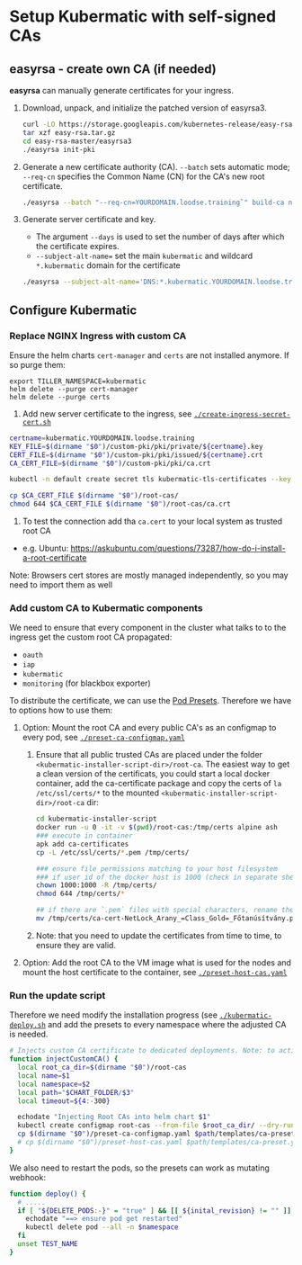 
# Setup Kubermatic with self-signed CAs

## easyrsa - create own CA (if needed)

**easyrsa** can manually generate certificates for your ingress.

1.  Download, unpack, and initialize the patched version of easyrsa3.
    ```bash
    curl -LO https://storage.googleapis.com/kubernetes-release/easy-rsa/easy-rsa.tar.gz
    tar xzf easy-rsa.tar.gz
    cd easy-rsa-master/easyrsa3
    ./easyrsa init-pki
    ```
        
1.  Generate a new certificate authority (CA). `--batch` sets automatic mode;
    `--req-cn` specifies the Common Name (CN) for the CA's new root certificate.
    ```bash
    ./easyrsa --batch "--req-cn=YOURDOMAIN.loodse.training`" build-ca nopass
    ```
            
1.  Generate server certificate and key.
    - The argument `--days` is used to set the number of days
    after which the certificate expires.
    - `--subject-alt-name=` set the main `kubermatic` and wildcard `*.kubermatic` domain for the certificate

    ```bash
    ./easyrsa --subject-alt-name='DNS:*.kubermatic.YOURDOMAIN.loodse.training,DNS:kubermatic.YOURDOMAIN.loodse.training' --days=10000 build-server-full kubermatic.YOURDOMAIN.loodse.training nopass
    ```    
        
## Configure Kubermatic

### Replace NGINX Ingress with custom CA

Ensure the helm charts `cert-manager` and `certs` are not installed anymore. If so purge them:
```
export TILLER_NAMESPACE=kubermatic
helm delete --purge cert-manager
helm delete --purge certs
``` 

1. Add new server certificate to the ingress, see [`./create-ingress-secret-cert.sh`](./create-ingress-secret-cert.sh)
```bash
certname=kubermatic.YOURDOMAIN.loodse.training
KEY_FILE=$(dirname "$0")/custom-pki/pki/private/${certname}.key
CERT_FILE=$(dirname "$0")/custom-pki/pki/issued/${certname}.crt
CA_CERT_FILE=$(dirname "$0")/custom-pki/pki/ca.crt

kubectl -n default create secret tls kubermatic-tls-certificates --key ${KEY_FILE} --cert ${CERT_FILE}

cp $CA_CERT_FILE $(dirname "$0")/root-cas/
chmod 644 $CA_CERT_FILE $(dirname "$0")/root-cas/ca.crt
```

1. To test the connection add tha `ca.cert` to your local system as trusted root CA
  - e.g. Ubuntu: https://askubuntu.com/questions/73287/how-do-i-install-a-root-certificate
  
  Note: Browsers cert stores are mostly managed independently, so you may need to import them as well

### Add custom CA to Kubermatic components

We need to ensure that every component in the cluster what talks to to the ingress get the custom root CA propagated:
- `oauth`
- `iap`
- `kubermatic`
- `monitoring` (for blackbox exporter)

To distribute the certificate, we can use the [Pod Presets](https://kubernetes.io/docs/tasks/inject-data-application/podpreset). Therefore we have to options how to use them:

1. Option: Mount the root CA and every public CA's as an configmap to every pod, see [`./preset-ca-configmap.yaml`](./preset-ca-configmap.yaml)
   1. Ensure that all public trusted CAs are placed under the folder `<kubermatic-installer-script-dir>/root-ca`. The easiest way to get a clean version of the certificats, you could start a local docker container, add the ca-certificate package and copy the certs of `la /etc/ssl/certs/*` to the mounted `<kubermatic-installer-script-dir>/root-ca` dir:
       ```bash
       cd kubermatic-installer-script
       docker run -u 0 -it -v $(pwd)/root-cas:/tmp/certs alpine ash
       ### execute in container
       apk add ca-certificates
       cp -L /etc/ssl/certs/*.pem /tmp/certs/
       
       ### ensure file permissions matching to your host filesystem
       ### if user id of the docker host is 1000 (check in separate shell: id -u)
       chown 1000:1000 -R /tmp/certs/
       chmod 644 /tmp/certs/*
    
       ## if there are `.pem` files with special characters, rename them, e.g. `=` is not allowed value for a config map 
       mv /tmp/certs/ca-cert-NetLock_Arany_=Class_Gold=_Főtanúsítvány.pem /tmp/certs/ca-cert-NetLock_Arany.pem
       ``` 
   1. Note: that you need to update the certificates from time to time, to ensure they are valid. 
   
2. Option: Add the root CA to the VM image what is used for the nodes and mount the host certificate to the container, see [`./preset-host-cas.yaml`](./preset-host-cas.yaml)

### Run the update script

Therefore we need modify the installation progress (see [`./kubermatic-deploy.sh`](./kubermatic-deploy.sh) and add the presets to every namespace where the adjusted CA is needed. 
```bash
# Injects custom CA certificate to dedicated deployments. Note: to activate the PodPresets in existing installations, you would need to recreate the existing pods. For this delete all existing pods with `DELETE_PODS=true`
function injectCustomCA() {
  local root_ca_dir=$(dirname "$0")/root-cas
  local name=$1
  local namespace=$2
  local path="$CHART_FOLDER/$3"
  local timeout=${4:-300}

  echodate "Injecting Root CAs into helm chart $1"
  kubectl create configmap root-cas --from-file $root_ca_dir/ --dry-run -o yaml > $path/templates/root-cas.yaml
  cp $(dirname "$0")/preset-ca-configmap.yaml $path/templates/ca-preset.yaml
  # cp $(dirname "$0")/preset-host-cas.yaml $path/templates/ca-preset.yaml
}

```

We also need to restart the pods, so the presets can work as mutating webhook:
```bash
function deploy() {
  # .....
  if [ "${DELETE_PODS:-}" = "true" ] && [[ ${inital_revision} != "" ]]; then
    echodate "==> ensure pod get restarted"
    kubectl delete pod --all -n $namespace
  fi
  unset TEST_NAME
}
```

